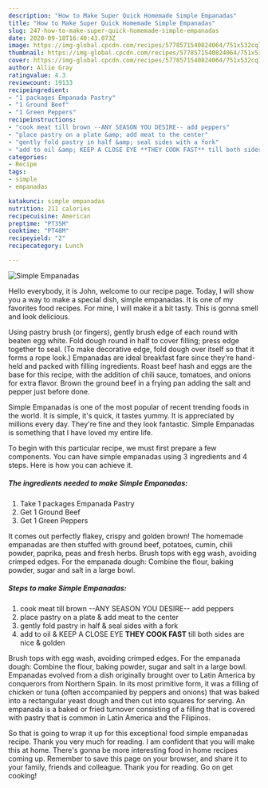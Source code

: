 ```yaml
---
description: "How to Make Super Quick Homemade Simple Empanadas"
title: "How to Make Super Quick Homemade Simple Empanadas"
slug: 247-how-to-make-super-quick-homemade-simple-empanadas
date: 2020-09-18T16:40:43.073Z
image: https://img-global.cpcdn.com/recipes/5778571540824064/751x532cq70/simple-empanadas-recipe-main-photo.jpg
thumbnail: https://img-global.cpcdn.com/recipes/5778571540824064/751x532cq70/simple-empanadas-recipe-main-photo.jpg
cover: https://img-global.cpcdn.com/recipes/5778571540824064/751x532cq70/simple-empanadas-recipe-main-photo.jpg
author: Allie Gray
ratingvalue: 4.3
reviewcount: 19133
recipeingredient:
- "1 packages Empanada Pastry"
- "1 Ground Beef"
- "1 Green Peppers"
recipeinstructions:
- "cook meat till brown --ANY SEASON YOU DESIRE-- add peppers"
- "place pastry on a plate &amp; add meat to the center"
- "gently fold pastry in half &amp; seal sides with a fork"
- "add to oil &amp; KEEP A CLOSE EYE **THEY COOK FAST** till both sides are nice &amp; golden"
categories:
- Recipe
tags:
- simple
- empanadas

katakunci: simple empanadas 
nutrition: 211 calories
recipecuisine: American
preptime: "PT35M"
cooktime: "PT48M"
recipeyield: "2"
recipecategory: Lunch

---
```



![Simple Empanadas](https://img-global.cpcdn.com/recipes/5778571540824064/751x532cq70/simple-empanadas-recipe-main-photo.jpg)

Hello everybody, it is John, welcome to our recipe page. Today, I will show you a way to make a special dish, simple empanadas. It is one of my favorites food recipes. For mine, I will make it a bit tasty. This is gonna smell and look delicious.

Using pastry brush (or fingers), gently brush edge of each round with beaten egg white. Fold dough round in half to cover filling; press edge together to seal. (To make decorative edge, fold dough over itself so that it forms a rope look.) Empanadas are ideal breakfast fare since they&#39;re hand-held and packed with filling ingredients. Roast beef hash and eggs are the base for this recipe, with the addition of chili sauce, tomatoes, and onions for extra flavor. Brown the ground beef in a frying pan adding the salt and pepper just before done.

Simple Empanadas is one of the most popular of recent trending foods in the world. It is simple, it's quick, it tastes yummy. It is appreciated by millions every day. They're fine and they look fantastic. Simple Empanadas is something that I have loved my entire life.


To begin with this particular recipe, we must first prepare a few components. You can have simple empanadas using 3 ingredients and 4 steps. Here is how you can achieve it.

<!--inarticleads1-->

##### The ingredients needed to make Simple Empanadas:

1. Take 1 packages Empanada Pastry
1. Get 1 Ground Beef
1. Get 1 Green Peppers


It comes out perfectly flakey, crispy and golden brown! The homemade empanadas are then stuffed with ground beef, potatoes, cumin, chili powder, paprika, peas and fresh herbs. Brush tops with egg wash, avoiding crimped edges. For the empanada dough: Combine the flour, baking powder, sugar and salt in a large bowl. 

<!--inarticleads2-->

##### Steps to make Simple Empanadas:

1. cook meat till brown --ANY SEASON YOU DESIRE-- add peppers
1. place pastry on a plate &amp; add meat to the center
1. gently fold pastry in half &amp; seal sides with a fork
1. add to oil &amp; KEEP A CLOSE EYE **THEY COOK FAST** till both sides are nice &amp; golden


Brush tops with egg wash, avoiding crimped edges. For the empanada dough: Combine the flour, baking powder, sugar and salt in a large bowl. Empanadas evolved from a dish originally brought over to Latin America by conquerors from Northern Spain. In its most primitive form, it was a filling of chicken or tuna (often accompanied by peppers and onions) that was baked into a rectangular yeast dough and then cut into squares for serving. An empanada is a baked or fried turnover consisting of a filling that is covered with pastry that is common in Latin America and the Filipinos. 

So that is going to wrap it up for this exceptional food simple empanadas recipe. Thank you very much for reading. I am confident that you will make this at home. There's gonna be more interesting food in home recipes coming up. Remember to save this page on your browser, and share it to your family, friends and colleague. Thank you for reading. Go on get cooking!

